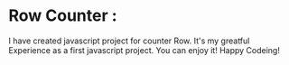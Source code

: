 # Row Counter :
I have created javascript project for counter Row. 
It's my greatful Experience as a first javascript project.
You can enjoy it!
Happy Codeing!
